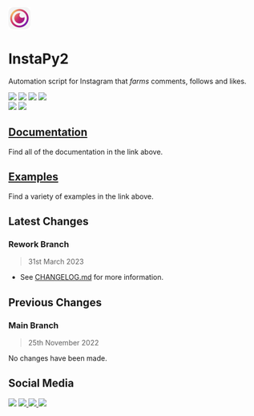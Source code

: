 <img src="https://raw.githubusercontent.com/InstaPy2/InstaPy2/main/instapy2.png" width="44px"></img>
# InstaPy2
Automation script for Instagram that *farms* comments, follows and likes.

<span>
    <img src="https://img.shields.io/static/v1?label=Built%20with&message=Instagrapi&color=red"/>
    <img src="https://img.shields.io/static/v1?label=Built%20with&message=Python%203.11.2&color=red"/>
    <a href="https://discord.gg/TY8pt8e5Xg" style="text-decoration: none; border: none; outline: 0;">
        <img src="https://img.shields.io/static/v1?label=Connect%20via&message=Discord&color=5865F2"/>
    </a>
    <img src="https://img.shields.io/static/v1?label=License&message=GPLv3&color=blue"/>
</span>
<br/>
<span>
    <a href="https://buymeacoffee.com/antiquecodes" style="text-decoration: none; border: none; outline: 0;">
        <img src="https://img.shields.io/static/v1?label=Support&message=Buy%20Me%20A%20Coffee&color=yellow"/>
    </a>
    <a href="https://paypal.com/paypalme/officialantique" style="text-decoration: none; border: none; outline: 0;">
        <img src="https://img.shields.io/static/v1?label=Support&message=PayPal&color=009cde"/>
    </a>
</span>

## [Documentation](https://official-antique.gitbook.io/instapy2/documentation)
Find all of the documentation in the link above.

## [Examples](https://official-antique.gitbook.io/instapy2/examples)
Find a variety of examples in the link above.

## Latest Changes
### Rework Branch
> 31st March 2023

- See [CHANGELOG.md](CHANGELOG.md) for more information.

## Previous Changes
### Main Branch
> 25th November 2022

No changes have been made.

## Social Media
<span>
  <img src="https://img.shields.io/static/v1?label=Discord&message=Antique%239837&color=blueviolet"/>
  <a href="https://reddit.com/u/antique_codes">
    <img src="https://img.shields.io/static/v1?label=Reddit&message=%40antique_codes&color=red"/>
  </a>
  <a href="https://twitch.tv/official_antique">
    <img src="https://img.shields.io/static/v1?label=Twitch&message=official_antique&color=blueviolet"/>
  </a>
  <a href="https://twitter.com/antique_codes">
    <img src="https://img.shields.io/static/v1?label=Twitter&message=%40antique_codes&color=blue"/>
  </a>
</span>
